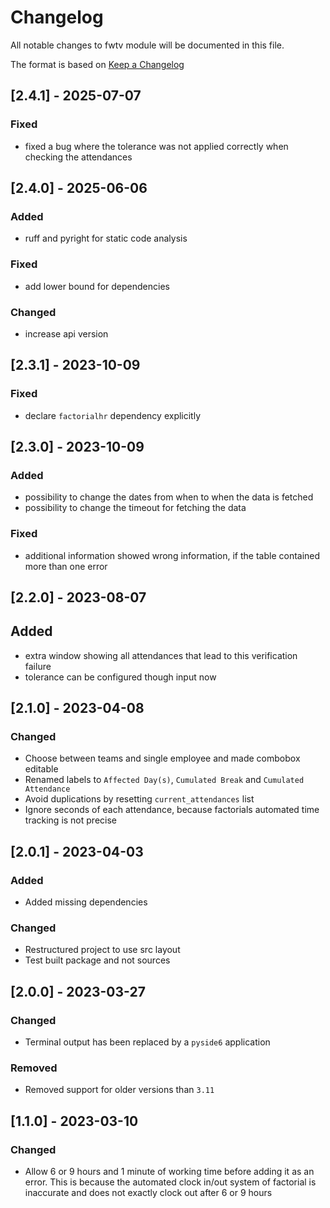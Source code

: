 # Changelog
All notable changes to fwtv module will be documented in this file.

The format is based on [Keep a Changelog](https://keepachangelog.com/en/1.0.0)

## [2.4.1] - 2025-07-07

### Fixed

- fixed a bug where the tolerance was not applied correctly when checking the attendances

## [2.4.0] - 2025-06-06

### Added

- ruff and pyright for static code analysis

### Fixed

- add lower bound for dependencies

### Changed

- increase api version

## [2.3.1] - 2023-10-09

### Fixed

- declare `factorialhr` dependency explicitly

## [2.3.0] - 2023-10-09

### Added

- possibility to change the dates from when to when the data is fetched
- possibility to change the timeout for fetching the data

### Fixed

- additional information showed wrong information, if the table contained more than one error

## [2.2.0] - 2023-08-07

## Added

- extra window showing all attendances that lead to this verification failure
- tolerance can be configured though input now

## [2.1.0] - 2023-04-08

### Changed

- Choose between teams and single employee and made combobox editable
- Renamed labels to `Affected Day(s)`, `Cumulated Break` and `Cumulated Attendance`
- Avoid duplications by resetting `current_attendances` list
- Ignore seconds of each attendance, because factorials automated time tracking is not precise

## [2.0.1] - 2023-04-03

### Added

- Added missing dependencies

### Changed

- Restructured project to use src layout
- Test built package and not sources

## [2.0.0] - 2023-03-27

### Changed

- Terminal output has been replaced by a `pyside6` application

### Removed

- Removed support for older versions than `3.11`

## [1.1.0] - 2023-03-10

### Changed

- Allow 6 or 9 hours and 1 minute of working time before adding it as an error. This is because the automated clock in/out system of factorial is inaccurate and does not exactly clock out after 6 or 9 hours
